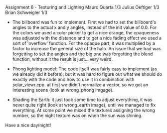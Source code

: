 Assignment 6 - Texturing and Lighting
Mauro Quarta 1/3
Julius Oeftiger 1/3
Brian Schweigler 1/3

 * The billboard was fun to implement. First we had to set the billboard's angles to the actual x and y angles, instead of the init value of 0.0. For the colors we used a color picker to get a nice orange, the opaqueness was adjusted with the distance and to get a nice fading effect we used a sort of 'overflow' function. For the opaque part, it was multiplied by a factor to increase the general size of the halo.
	An issue that we had was forgetting to set the angles and the big one was forgetting the blend function, without it the result is just... very weird.

 * Phong lighting model: The code itself was fairly easy to implement (as we already did it before), but it was hard to figure out what we should do exactly with the code and how to use it in combination with solar_viewr.cpp. at first we didn't normalize a vector, so we got an interesting scene (look at wrong_phong imgage).

 * Shading the Earth: it just took some time to adjust everything, it was never quite right (look at wrong_earth image), until we managed to fix everything. At some point we mixed the textures assigning the wrong number, so the night texture was on when the sun was shining.

Have a nice day/night!
